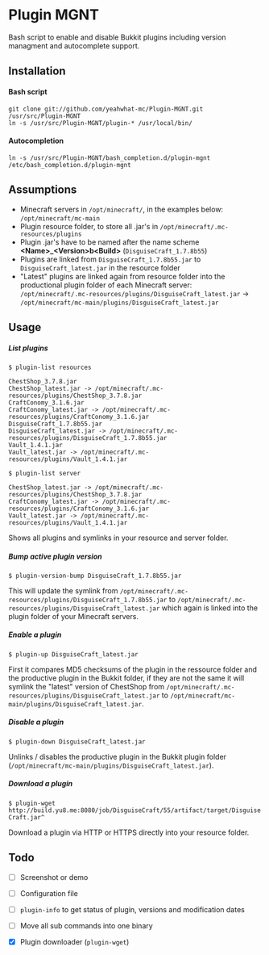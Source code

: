 Plugin MGNT
============

Bash script to enable and disable Bukkit plugins including version managment and autocomplete support.

## Installation

#### Bash script

    git clone git://github.com/yeahwhat-mc/Plugin-MGNT.git /usr/src/Plugin-MGNT
    ln -s /usr/src/Plugin-MGNT/plugin-* /usr/local/bin/

#### Autocompletion

    ln -s /usr/src/Plugin-MGNT/bash_completion.d/plugin-mgnt /etc/bash_completion.d/plugin-mgnt

## Assumptions

* Minecraft servers in `/opt/minecraft/`, in the examples below: `/opt/minecraft/mc-main`
* Plugin resource folder, to store all .jar's in `/opt/minecraft/.mc-resources/plugins`
* Plugin .jar's have to be named after the name scheme __\<Name>\_\<Version>b\<Build>__  (`DisguiseCraft_1.7.8b55`)
* Plugins are linked from `DisguiseCraft_1.7.8b55.jar` to `DisguiseCraft_latest.jar` in the resource folder
* "Latest" plugins are linked again from resource folder into the productional plugin folder of each Minecraft server: `/opt/minecraft/.mc-resources/plugins/DisguiseCraft_latest.jar` -> `/opt/minecraft/mc-main/plugins/DisguiseCraft_latest.jar`

## Usage

##### List plugins

`$ plugin-list resources`

    ChestShop_3.7.8.jar
    ChestShop_latest.jar -> /opt/minecraft/.mc-resources/plugins/ChestShop_3.7.8.jar
    CraftConomy_3.1.6.jar
    CraftConomy_latest.jar -> /opt/minecraft/.mc-resources/plugins/CraftConomy_3.1.6.jar
    DisguiseCraft_1.7.8b55.jar
    DisguiseCraft_latest.jar -> /opt/minecraft/.mc-resources/plugins/DisguiseCraft_1.7.8b55.jar
    Vault_1.4.1.jar
    Vault_latest.jar -> /opt/minecraft/.mc-resources/plugins/Vault_1.4.1.jar

`$ plugin-list server`

    ChestShop_latest.jar -> /opt/minecraft/.mc-resources/plugins/ChestShop_3.7.8.jar
    CraftConomy_latest.jar -> /opt/minecraft/.mc-resources/plugins/CraftConomy_3.1.6.jar
    Vault_latest.jar -> /opt/minecraft/.mc-resources/plugins/Vault_1.4.1.jar

Shows all plugins and symlinks in your resource and server folder.

##### Bump active plugin version

`$ plugin-version-bump DisguiseCraft_1.7.8b55.jar`

This will update the symlink from `/opt/minecraft/.mc-resources/plugins/DisguiseCraft_1.7.8b55.jar` to `/opt/minecraft/.mc-resources/plugins/DisguiseCraft_latest.jar` which again is linked into the plugin folder of your Minecraft servers.

##### Enable a plugin

`$ plugin-up DisguiseCraft_latest.jar`

First it compares MD5 checksums of the plugin in the ressource folder and the productive plugin in the Bukkit folder, if they are not the same it will symlink the "latest" version of ChestShop from `/opt/minecraft/.mc-resources/plugins/DisguiseCraft_latest.jar` to `/opt/minecraft/mc-main/plugins/DisguiseCraft_latest.jar`.

##### Disable a plugin

`$ plugin-down DisguiseCraft_latest.jar`

Unlinks / disables the productive plugin in the Bukkit plugin folder (`/opt/minecraft/mc-main/plugins/DisguiseCraft_latest.jar`).

##### Download a plugin

`$ plugin-wget http://build.yu8.me:8080/job/DisguiseCraft/55/artifact/target/DisguiseCraft.jar^`

Download a plugin via HTTP or HTTPS directly into your resource folder.

## Todo

- [ ] Screenshot or demo
- [ ] Configuration file
- [ ] `plugin-info` to get status of plugin, versions and modification dates
- [ ] Move all sub commands into one binary
- [X] Plugin downloader (`plugin-wget`)

